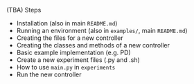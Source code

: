 (TBA) Steps
- Installation (also in main `README.md`)
- Running an environment (also in `examples/`, main `README.md`)
- Creating the files for a new controller
- Creating the classes and methods of a new controller
- Basic example implementation (e.g. PD)
- Create a new experiment files (.py and .sh)
- How to use `main.py` in `experiments`
- Run the new controller

